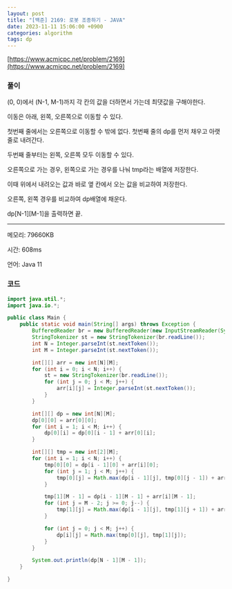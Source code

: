 ```yaml
---
layout: post
title: "[백준] 2169: 로봇 조종하기 - JAVA"
date: 2023-11-11 15:06:00 +0900
categories: algorithm
tags: dp
---
```


[https://www.acmicpc.net/problem/2169](https://www.acmicpc.net/problem/2169)

### 풀이

(0, 0)에서 (N-1, M-1)까지 각 칸의 값을 더하면서 가는데 최댓값을 구해야한다.

이동은 아래, 왼쪽, 오른쪽으로 이동할 수 있다.

첫번째 줄에서는 오른쪽으로 이동할 수 밖에 없다. 첫번째 줄의 dp를 먼저 채우고 아랫줄로 내려간다.

두번째 줄부터는 왼쪽, 오른쪽 모두 이동할 수 있다.

오른쪽으로 가는 경우, 왼쪽으로 가는 경우를 나눠 tmp라는 배열에 저장한다.

이때 위에서 내려오는 값과 바로 옆 칸에서 오는 값을 비교하여 저장한다.

오른쪽, 왼쪽 경우를 비교하여 dp배열에 채운다.

dp[N-1][M-1]을 출력하면 끝.

---

메모리: 79660KB

시간: 608ms

언어: Java 11

### 코드

```java
import java.util.*;
import java.io.*;

public class Main {
    public static void main(String[] args) throws Exception {
        BufferedReader br = new BufferedReader(new InputStreamReader(System.in));
        StringTokenizer st = new StringTokenizer(br.readLine());
        int N = Integer.parseInt(st.nextToken());
        int M = Integer.parseInt(st.nextToken());

        int[][] arr = new int[N][M];
        for (int i = 0; i < N; i++) {
            st = new StringTokenizer(br.readLine());
            for (int j = 0; j < M; j++) {
                arr[i][j] = Integer.parseInt(st.nextToken());
            }
        }

        int[][] dp = new int[N][M];
        dp[0][0] = arr[0][0];
        for (int i = 1; i < M; i++) {
            dp[0][i] = dp[0][i - 1] + arr[0][i];
        }

        int[][] tmp = new int[2][M];
        for (int i = 1; i < N; i++) {
            tmp[0][0] = dp[i - 1][0] + arr[i][0];
            for (int j = 1; j < M; j++) {
                tmp[0][j] = Math.max(dp[i - 1][j], tmp[0][j - 1]) + arr[i][j];
            }

            tmp[1][M - 1] = dp[i - 1][M - 1] + arr[i][M - 1];
            for (int j = M - 2; j >= 0; j--) {
                tmp[1][j] = Math.max(dp[i - 1][j], tmp[1][j + 1]) + arr[i][j];
            }

            for (int j = 0; j < M; j++) {
                dp[i][j] = Math.max(tmp[0][j], tmp[1][j]);
            }
        }

        System.out.println(dp[N - 1][M - 1]);
    }

}
```
